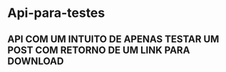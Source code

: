 # Api-para-testes

## API COM UM INTUITO DE APENAS TESTAR UM POST COM RETORNO DE UM LINK PARA DOWNLOAD
